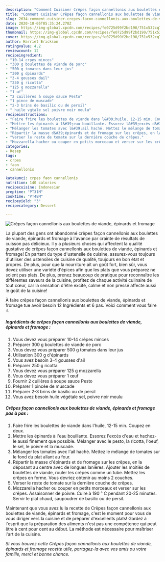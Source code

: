 ```yaml
---
description: "Comment Cuisiner Crêpes façon cannellonis aux boulettes de viande, épinards et fromage"
title: "Comment Cuisiner Crêpes façon cannellonis aux boulettes de viande, épinards et fromage"
slug: 2634-comment-cuisiner-crepes-facon-cannellonis-aux-boulettes-de-viande-epinards-et-fromage
date: 2020-10-05T05:35:24.278Z
image: https://img-global.cpcdn.com/recipes/fe0725d99f2bd190/751x532cq70/crepes-facon-cannellonis-aux-boulettes-de-viande-epinards-et-fromage-photo-principale-de-la-recette.jpg
thumbnail: https://img-global.cpcdn.com/recipes/fe0725d99f2bd190/751x532cq70/crepes-facon-cannellonis-aux-boulettes-de-viande-epinards-et-fromage-photo-principale-de-la-recette.jpg
cover: https://img-global.cpcdn.com/recipes/fe0725d99f2bd190/751x532cq70/crepes-facon-cannellonis-aux-boulettes-de-viande-epinards-et-fromage-photo-principale-de-la-recette.jpg
author: Harriet Erickson
ratingvalue: 4.2
reviewcount: 12
recipeingredient:
- "10-14 crpes minces"
- "300 g boulettes de viande de porc"
- "500 g tomates dans leur jus"
- "300 g dpinards"
- "3-4 gousses dail"
- "250 g ricotta"
- "125 g mozzarella"
- "1 uf"
- "2 cuillères à soupe sauce Pesto"
- "1 pince de muscade"
- "2-3 brins de basilic ou de persil"
- " huile vgtale sel poivre noir moulu"
recipeinstructions:
- "Faire frire les boulettes de viande dans l&#39;huile, 12-15 min. Coupez en deux."
- "Mettre les épinards à l&#39;eau bouillante. Essorez l&#39;excès d&#39;eau et hachez-le aussi finement que possible. Mélanger avec le pesto, la ricotta, l&#39;oeuf, le sel, le poivre et la muscade."
- "Mélanger les tomates avec l&#39;ail haché. Mettez le mélange de tomates sur le fond du plat allant au four."
- "Répartir la masse d&#39;épinards et de fromage sur les crêpes, en la déposant au centre avec de longues lanières. Ajouter les moitiés de boulettes de viande, rouler les crêpes comme un tube. Mettez les crêpes en forme. Vous devriez obtenir au moins 2 couches."
- "Verser le reste de tomate sur la dernière couche de crêpes."
- "Mozzarella hacher ou couper en petits morceaux et verser sur les crêpes. Assaisonner de poivre. Cuire à 190 ° C pendant 20-25 minutes. Servir le plat chaud, saupoudrer de basilic ou de persil."
categories:
- Resep
tags:
- crpes
- faon
- cannellonis

katakunci: crpes faon cannellonis 
nutrition: 140 calories
recipecuisine: Indonesian
preptime: "PT31M"
cooktime: "PT48M"
recipeyield: "3"
recipecategory: Dessert

---
```



![Crêpes façon cannellonis aux boulettes de viande, épinards et fromage](https://img-global.cpcdn.com/recipes/fe0725d99f2bd190/751x532cq70/crepes-facon-cannellonis-aux-boulettes-de-viande-epinards-et-fromage-photo-principale-de-la-recette.jpg)

La plupart des gens ont abandonné crêpes façon cannellonis aux boulettes de viande, épinards et fromage à l'avance par crainte de résultats de cuisson pas délicieux. Il y a plusieurs choses qui affectent la qualité gustative de crêpes façon cannellonis aux boulettes de viande, épinards et fromage! En partant du type d'ustensile de cuisine, assurez-vous toujours d'utiliser des ustensiles de cuisine de qualité, toujours en bon état et propres. De plus, pour que la nourriture ait un goût fort, bien sûr, vous devez utiliser une variété d'épices afin que les plats que vous préparez ne soient pas plats. De plus, prenez beaucoup de pratique pour reconnaître les différentes saveurs de la cuisine, profitez de chaque activité culinaire de tout cœur, car la sensation d'être excité, calme et non pressé affecte aussi le goût de la cuisine!

<!--inarticleads1-->

À faire crêpes façon cannellonis aux boulettes de viande, épinards et fromage tue avoir besoin 12 Ingrédients et 6 pas. Voici comment vous faire il.

##### Ingrédients de crêpes façon cannellonis aux boulettes de viande, épinards et fromage :

1. Vous devez vous préparer 10-14 crêpes minces
1. Préparer 300 g boulettes de viande de porc
1. Vous devez vous préparer 500 g tomates dans leur jus
1. Utilisation 300 g d&#39;épinards
1. Vous avez besoin 3-4 gousses d&#39;ail
1. Préparer 250 g ricotta
1. Vous devez vous préparer 125 g mozzarella
1. Vous devez vous préparer 1 œuf
1. Fournir 2 cuillères à soupe sauce Pesto
1. Préparer 1 pincée de muscade
1. Préparer 2-3 brins de basilic ou de persil
1. Vous avez besoin  huile végétale sel, poivre noir moulu




<!--inarticleads2-->

##### Crêpes façon cannellonis aux boulettes de viande, épinards et fromage pas à pas :

1. Faire frire les boulettes de viande dans l&#39;huile, 12-15 min. Coupez en deux.
1. Mettre les épinards à l&#39;eau bouillante. Essorez l&#39;excès d&#39;eau et hachez-le aussi finement que possible. Mélanger avec le pesto, la ricotta, l&#39;oeuf, le sel, le poivre et la muscade.
1. Mélanger les tomates avec l&#39;ail haché. Mettez le mélange de tomates sur le fond du plat allant au four.
1. Répartir la masse d&#39;épinards et de fromage sur les crêpes, en la déposant au centre avec de longues lanières. Ajouter les moitiés de boulettes de viande, rouler les crêpes comme un tube. Mettez les crêpes en forme. Vous devriez obtenir au moins 2 couches.
1. Verser le reste de tomate sur la dernière couche de crêpes.
1. Mozzarella hacher ou couper en petits morceaux et verser sur les crêpes. Assaisonner de poivre. Cuire à 190 ° C pendant 20-25 minutes. Servir le plat chaud, saupoudrer de basilic ou de persil.




<!--inarticleads1-->

<p>
Maintenant que vous avez lu la recette de Crêpes façon cannellonis aux boulettes de viande, épinards et fromage, c'est le moment pour vous de vous diriger vers la cuisine et de préparer d'excellents plats! Gardez à l'esprit que la préparation des aliments n'est pas une compétence qui peut être à cent pour cent au début. La méthode est nécessaire pour maîtriser l'art de la cuisine.
</p>

<p>
<i>Si vous trouvez cette Crêpes façon cannellonis aux boulettes de viande, épinards et fromage recette utile, partagez-la avec vos amis ou votre famille, merci et bonne chance.</i>
</p>
